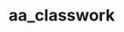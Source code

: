 # aa_classwork










































































































































































































































































































































































































